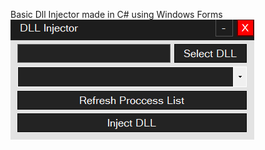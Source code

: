 Basic Dll Injector made in C# using Windows Forms
![App Screenshot](https://github.com/Silme94/Dll-Injector-x86/blob/main/screenshot.png)
